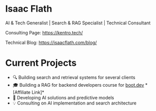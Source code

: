 # Isaac Flath

AI & Tech Generalist | Search & RAG Specialist | Technical Consultant

Consulting Page: https://kentro.tech/

Technical Blog: https://isaacflath.com/blog/

# Current Projects

- 🔍 Building search and retrieval systems for several clients
- 🎓 Building a RAG for backend developers course for [boot.dev](https://boot.dev?promo=ISAAC) \*[Affiliate Link]\*
- 🤖 Developing AI solutions and predictive models
- 💡 Consulting on AI implementation and search architecture
